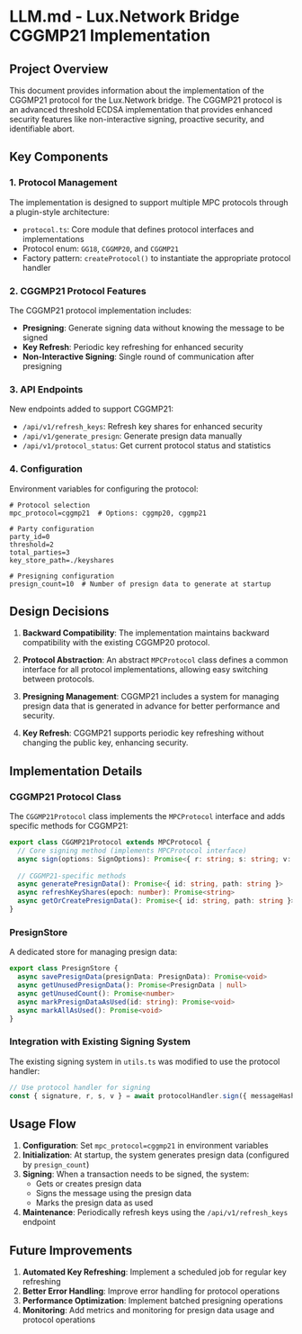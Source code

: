 # LLM.md - Lux.Network Bridge CGGMP21 Implementation

## Project Overview

This document provides information about the implementation of the CGGMP21 protocol for the Lux.Network bridge. The CGGMP21 protocol is an advanced threshold ECDSA implementation that provides enhanced security features like non-interactive signing, proactive security, and identifiable abort.

## Key Components

### 1. Protocol Management

The implementation is designed to support multiple MPC protocols through a plugin-style architecture:

- `protocol.ts`: Core module that defines protocol interfaces and implementations
- Protocol enum: `GG18`, `CGGMP20`, and `CGGMP21`
- Factory pattern: `createProtocol()` to instantiate the appropriate protocol handler

### 2. CGGMP21 Protocol Features

The CGGMP21 protocol implementation includes:

- **Presigning**: Generate signing data without knowing the message to be signed
- **Key Refresh**: Periodic key refreshing for enhanced security
- **Non-Interactive Signing**: Single round of communication after presigning

### 3. API Endpoints

New endpoints added to support CGGMP21:

- `/api/v1/refresh_keys`: Refresh key shares for enhanced security
- `/api/v1/generate_presign`: Generate presign data manually
- `/api/v1/protocol_status`: Get current protocol status and statistics

### 4. Configuration

Environment variables for configuring the protocol:

```
# Protocol selection
mpc_protocol=cggmp21  # Options: cggmp20, cggmp21

# Party configuration
party_id=0
threshold=2
total_parties=3
key_store_path=./keyshares

# Presigning configuration
presign_count=10  # Number of presign data to generate at startup
```

## Design Decisions

1. **Backward Compatibility**: The implementation maintains backward compatibility with the existing CGGMP20 protocol.

2. **Protocol Abstraction**: An abstract `MPCProtocol` class defines a common interface for all protocol implementations, allowing easy switching between protocols.

3. **Presigning Management**: CGGMP21 includes a system for managing presign data that is generated in advance for better performance and security.

4. **Key Refresh**: CGGMP21 supports periodic key refreshing without changing the public key, enhancing security.

## Implementation Details

### CGGMP21 Protocol Class

The `CGGMP21Protocol` class implements the `MPCProtocol` interface and adds specific methods for CGGMP21:

```typescript
export class CGGMP21Protocol extends MPCProtocol {
  // Core signing method (implements MPCProtocol interface)
  async sign(options: SignOptions): Promise<{ r: string; s: string; v: string; signature: string }>
  
  // CGGMP21-specific methods
  async generatePresignData(): Promise<{ id: string, path: string }>
  async refreshKeyShares(epoch: number): Promise<string>
  async getOrCreatePresignData(): Promise<{ id: string, path: string }>
}
```

### PresignStore

A dedicated store for managing presign data:

```typescript
export class PresignStore {
  async savePresignData(presignData: PresignData): Promise<void>
  async getUnusedPresignData(): Promise<PresignData | null>
  async getUnusedCount(): Promise<number>
  async markPresignDataAsUsed(id: string): Promise<void>
  async markAllAsUsed(): Promise<void>
}
```

### Integration with Existing Signing System

The existing signing system in `utils.ts` was modified to use the protocol handler:

```typescript
// Use protocol handler for signing
const { signature, r, s, v } = await protocolHandler.sign({ messageHash: netSigningMsg });
```

## Usage Flow

1. **Configuration**: Set `mpc_protocol=cggmp21` in environment variables
2. **Initialization**: At startup, the system generates presign data (configured by `presign_count`)
3. **Signing**: When a transaction needs to be signed, the system:
   - Gets or creates presign data
   - Signs the message using the presign data
   - Marks the presign data as used
4. **Maintenance**: Periodically refresh keys using the `/api/v1/refresh_keys` endpoint

## Future Improvements

1. **Automated Key Refreshing**: Implement a scheduled job for regular key refreshing
2. **Better Error Handling**: Improve error handling for protocol operations
3. **Performance Optimization**: Implement batched presigning operations
4. **Monitoring**: Add metrics and monitoring for presign data usage and protocol operations
